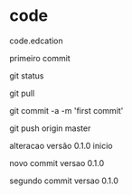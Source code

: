# code
code.edcation

primeiro commit

git status

git pull

git commit -a -m 'first commit'

git push origin master


alteracao versão 0.1.0 inicio


novo commit versao 0.1.0


segundo commit versao 0.1.0